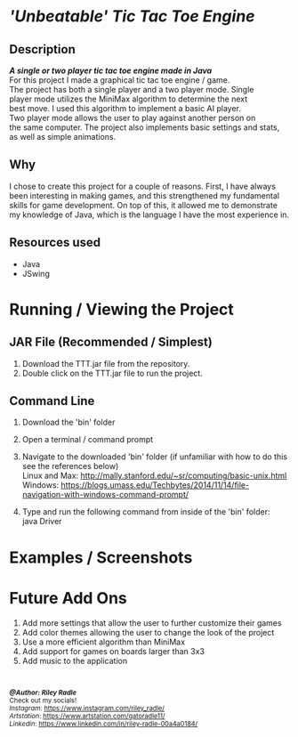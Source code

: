 # *'Unbeatable' Tic Tac Toe Engine*

## Description
__*A single or two player tic tac toe engine made in Java*__  
For this project I made a graphical tic tac toe engine / game.  
The project has both a single player and a two player mode.  Single  
player mode utilizes the MiniMax algorithm to determine the next  
best move.  I used this algorithm to implement a basic AI player.  
Two player mode allows the user to play against another person on  
the same computer. The project also implements basic settings and stats,  
as well as simple animations. 

## Why
I chose to create this project for a couple of reasons. First, I have always been interesting in making games, and this strengthened my fundamental skills for game development.  On top of this, it allowed me to demonstrate my knowledge of Java, which is the language I have the most experience in.  

## Resources used  
- Java
- JSwing



# **Running / Viewing the Project**
## JAR File (Recommended / Simplest)
1. Download the TTT.jar file from the repository.  
2. Double click on the TTT.jar file to run the project.  
## Command Line
1. Download the 'bin' folder
2. Open a terminal / command prompt 
3. Navigate to the downloaded 'bin' folder (if unfamiliar with how to do this see the references below)  
Linux and Max: http://mally.stanford.edu/~sr/computing/basic-unix.html  
Windows: https://blogs.umass.edu/Techbytes/2014/11/14/file-navigation-with-windows-command-prompt/ 

4. Type and run the following command from inside of the 'bin' folder:  
java Driver  

# Examples / Screenshots  


# Future Add Ons  
1. Add more settings that allow the user to further customize their games
2. Add color themes allowing the user to change the look of the project
3. Use a more efficient algorithm than MiniMax
4. Add support for games on boards larger than 3x3
5. Add music to the application

<br>  

<small>  

__*@Author: Riley Radle*__  
Check out my socials!  
*Instagram*: https://www.instagram.com/riley_radle/  
*Artstation*: https://www.artstation.com/gatoradle11/    
*Linkedin*: https://www.linkedin.com/in/riley-radle-00a4a0184/

</small>
